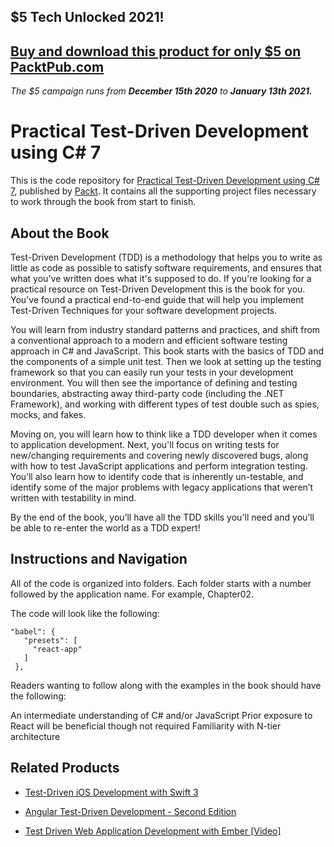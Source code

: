 ## $5 Tech Unlocked 2021!
[Buy and download this product for only $5 on PacktPub.com](https://www.packtpub.com/)
-----
*The $5 campaign         runs from __December 15th 2020__ to __January 13th 2021.__*

# Practical Test-Driven Development using C# 7
This is the code repository for [Practical Test-Driven Development using C# 7](https://www.packtpub.com/web-development/practical-test-driven-development-using-c-7?utm_source=github&utm_medium=repository&utm_campaign=9781788398787), published by [Packt](https://www.packtpub.com/?utm_source=github). It contains all the supporting project files necessary to work through the book from start to finish.
## About the Book
Test-Driven Development (TDD) is a methodology that helps you to write as little as code as possible to satisfy software requirements, and ensures that what you've written does what it's supposed to do. If you're looking for a practical resource on Test-Driven Development this is the book for you. You've found a practical end-to-end guide that will help you implement Test-Driven Techniques for your software development projects.

You will learn from industry standard patterns and practices, and shift from a conventional approach to a modern and efficient software testing approach in C# and JavaScript. This book starts with the basics of TDD and the components of a simple unit test. Then we look at setting up the testing framework so that you can easily run your tests in your development environment. You will then see the importance of defining and testing boundaries, abstracting away third-party code (including the .NET Framework), and working with different types of test double such as spies, mocks, and fakes.

Moving on, you will learn how to think like a TDD developer when it comes to application development. Next, you'll focus on writing tests for new/changing requirements and covering newly discovered bugs, along with how to test JavaScript applications and perform integration testing. You’ll also learn how to identify code that is inherently un-testable, and identify some of the major problems with legacy applications that weren’t written with testability in mind.

By the end of the book, you’ll have all the TDD skills you'll need and you’ll be able to re-enter the world as a TDD expert!


## Instructions and Navigation
All of the code is organized into folders. Each folder starts with a number followed by the application name. For example, Chapter02.



The code will look like the following:
```
"babel": {
   "presets": [
     "react-app"
   ]
 },
```

Readers wanting to follow along with the examples in the book should have the following:

An intermediate understanding of C# and/or JavaScript
Prior exposure to React will be beneficial though not required
Familiarity with N-tier architecture

## Related Products
* [Test-Driven iOS Development with Swift 3](https://www.packtpub.com/application-development/test-driven-ios-development-swift-3?utm_source=github&utm_medium=repository&utm_campaign=9781787129078)

* [Angular Test-Driven Development - Second Edition](https://www.packtpub.com/web-development/angular-test-driven-development-second-edition?utm_source=github&utm_medium=repository&utm_campaign=9781786465474)

* [Test Driven Web Application Development with Ember [Video]](https://www.packtpub.com/web-development/test-driven-web-application-development-ember-video?utm_source=github&utm_medium=repository&utm_campaign=9781788393706)
